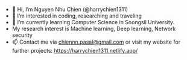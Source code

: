 - 👋 Hi, I’m Nguyen Nhu Chien (@harrychien1311)
- 👀 I’m interested in coding, researching and traveling
- 🌱 I’m currently learning Computer Science in Soongsil University. 
- My research interest is Machine learning, Deep learning, Network security 
- 📫 Contact me via chiennn.pasal@gmail.com 
or visit my website for further projects: https://harrychien1311.netlify.app/

<!---
--->
